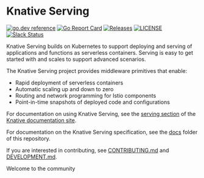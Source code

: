 # Knative Serving

[![go.dev reference](https://img.shields.io/badge/go.dev-reference-007d9c?logo=go&logoColor=white)](https://pkg.go.dev/github.com/knative/serving)
[![Go Report Card](https://goreportcard.com/badge/knative/serving)](https://goreportcard.com/report/knative/serving)
[![Releases](https://img.shields.io/github/release-pre/knative/serving.svg?sort=semver)](https://github.com/knative/serving/releases)
[![LICENSE](https://img.shields.io/github/license/knative/serving.svg)](https://github.com/knative/serving/blob/master/LICENSE)
[![Slack Status](https://img.shields.io/badge/slack-join_chat-white.svg?logo=slack&style=social)](https://knative.slack.com)

Knative Serving builds on Kubernetes to support deploying and serving of
applications and functions as serverless containers. Serving is easy to get
started with and scales to support advanced scenarios.

The Knative Serving project provides middleware primitives that enable:

- Rapid deployment of serverless containers
- Automatic scaling up and down to zero
- Routing and network programming for Istio components
- Point-in-time snapshots of deployed code and configurations

For documentation on using Knative Serving, see the
[serving section](https://www.knative.dev/docs/serving/) of the
[Knative documentation site](https://www.knative.dev/docs).

For documentation on the Knative Serving specification, see the
[docs](https://github.com/knative/serving/tree/master/docs) folder of this
repository.

If you are interested in contributing, see [CONTRIBUTING.md](./CONTRIBUTING.md)
and [DEVELOPMENT.md](./DEVELOPMENT.md).

Welcome to the community
